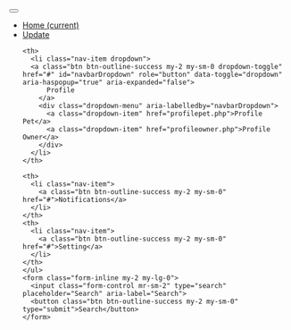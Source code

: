 
        
</nav>

<nav class="navbar navbar-expand-lg navbar-light ">
  <button class="navbar-toggler" type="button" data-toggle="collapse" data-target="#navbarSupportedContent" aria-controls="navbarSupportedContent" aria-expanded="false" aria-label="Toggle navigation">
    <span class="navbar-toggler-icon"></span>
  </button>

  <div class="collapse navbar-collapse" id="navbarSupportedContent">
    <ul class="navbar-nav mr-auto">
      <th>
        <li class="nav-item active">
        <a class="btn btn-outline-success my-2 my-sm-0" href="homepage.php">Home <span class="sr-only">(current)</span></a>
      </li>
    </th>
    <th>
      <li class="nav-item">
        <a class="btn btn-outline-success my-2 my-sm-0" href="updateapp.php">Update</a>
      </li>   
    </th>

    <th>
      <li class="nav-item dropdown">
      <a class="btn btn-outline-success my-2 my-sm-0 dropdown-toggle" href="#" id="navbarDropdown" role="button" data-toggle="dropdown" aria-haspopup="true" aria-expanded="false">
          Profile
        </a>
        <div class="dropdown-menu" aria-labelledby="navbarDropdown">
          <a class="dropdown-item" href="profilepet.php">Profile Pet</a>
          <a class="dropdown-item" href="profileowner.php">Profile Owner</a>
        </div>
      </li>
    </th>

    <th>
      <li class="nav-item">
        <a class="btn btn-outline-success my-2 my-sm-0" href="#">Notifications</a>
      </li>
    </th>
    <th>
      <li class="nav-item">
        <a class="btn btn-outline-success my-2 my-sm-0" href="#">Setting</a>
      </li>
    </th>
    </ul>
    <form class="form-inline my-2 my-lg-0">
      <input class="form-control mr-sm-2" type="search" placeholder="Search" aria-label="Search">
      <button class="btn btn-outline-success my-2 my-sm-0" type="submit">Search</button>
    </form>
  </div>
</nav>







